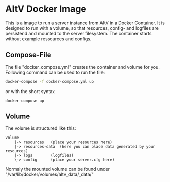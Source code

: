 # AltV Docker Image
This is a image to run a server instance from AltV in a Docker Container. It is designed to run with a volume, so that resources, config- and logfiles are persistend and mounted to the server filesystem. The container starts without example ressources and configs.

## Compose-File
The file "docker_compose.yml" creates the container and volume for you. Following command can be used to run the file:
```sh
docker-compose -f docker-compose.yml up
```
or with the short syntax
```sh
docker-compose up
```

## Volume
The volume is structured like this:
```
Volume
    |-> resources   (place your resources here)
    |-> resources-data  (here you can place data generated by your resources)
    |-> logs        (logfiles)
    \-> config      (place your server.cfg here)
```
Normaly the mounted volume can be found under "/var/lib/docker/volumes/altv_data/_data/"
